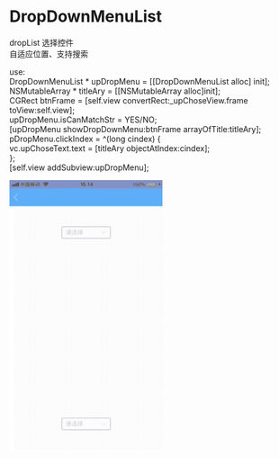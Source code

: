 # DropDownMenuList

dropList 选择控件   
自适应位置、支持搜索  
  
use:    
DropDownMenuList * upDropMenu = [[DropDownMenuList alloc] init];  
NSMutableArray * titleAry = [[NSMutableArray alloc]init];  
CGRect btnFrame = [self.view convertRect:_upChoseView.frame toView:self.view];  
upDropMenu.isCanMatchStr = YES/NO;  
[upDropMenu showDropDownMenu:btnFrame arrayOfTitle:titleAry];  
pDropMenu.clickIndex = ^(long cindex) {  
     vc.upChoseText.text = [titleAry objectAtIndex:cindex];  
};  
[self.view addSubview:upDropMenu];    

![](https://github.com/aaa510665117/DropDownMenuList/raw/master/dropMenuListGif.gif)  
